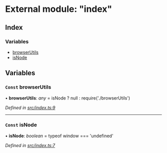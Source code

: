 # External module: "index"

## Index

### Variables

- [browserUtils](_index_.md#const-browserutils)
- [isNode](_index_.md#const-isnode)

## Variables

### `Const` browserUtils

• **browserUtils**: _any_ = isNode ? null : require('./browserUtils')

_Defined in [src/index.ts:9](https://github.com/PolymathNetwork/polymath-sdk/blob/d34930f/src/index.ts#L9)_

---

### `Const` isNode

• **isNode**: _boolean_ = typeof window === 'undefined'

_Defined in [src/index.ts:7](https://github.com/PolymathNetwork/polymath-sdk/blob/d34930f/src/index.ts#L7)_

